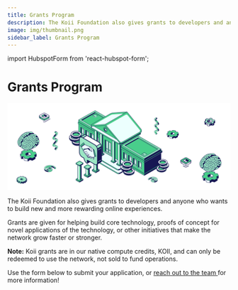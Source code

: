 ```yaml
---
title: Grants Program
description: The Koii Foundation also gives grants to developers and anyone who wants to build new and more rewarding online experiences.
image: img/thumbnail.png
sidebar_label: Grants Program
---
```


import HubspotForm from 'react-hubspot-form';

# Grants Program
![banner](img/Grants%20Program.svg)

The Koii Foundation also gives grants to developers and anyone who wants to build new and more rewarding online experiences.&#x20;

Grants are given for helping build core technology, proofs of concept for novel applications of the technology, or other initiatives that make the network grow faster or stronger.

**Note:** Koii grants are in our native compute credits, KOII, and can only be redeemed to use the network, not sold to fund operations.&#x20;

Use the form below to submit your application, or [reach out to the team ](mailto:hello@koii.network)for more information!

<HubspotForm
   portalId="20249188"
   formId='164661e2-bfea-4f7b-9970-3fb1d789a8ca'
   />

